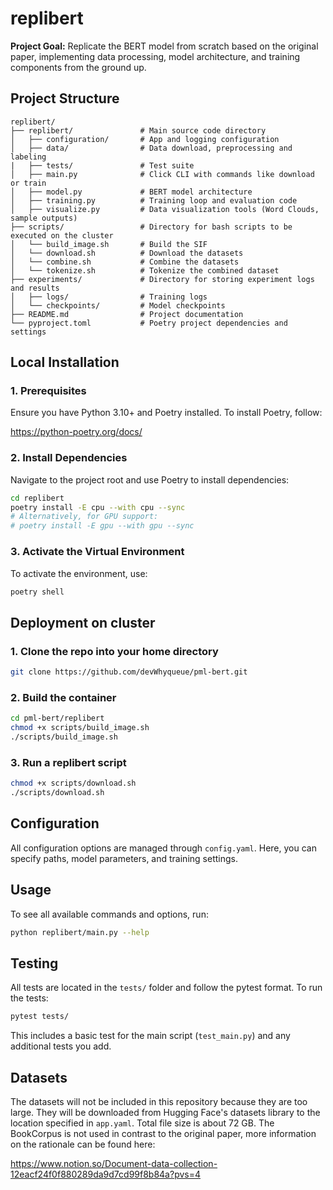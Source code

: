 # replibert

**Project Goal:** Replicate the BERT model from scratch based on the original paper, implementing data processing, model
architecture, and training components from the ground up.

## Project Structure

```
replibert/
├── replibert/               # Main source code directory
│   ├── configuration/       # App and logging configuration
│   ├── data/                # Data download, preprocessing and labeling
|   ├── tests/               # Test suite
│   ├── main.py              # Click CLI with commands like download or train
│   ├── model.py             # BERT model architecture
│   ├── training.py          # Training loop and evaluation code
│   ├── visualize.py         # Data visualization tools (Word Clouds, sample outputs)
├── scripts/                 # Directory for bash scripts to be executed on the cluster
│   └── build_image.sh       # Build the SIF
│   └── download.sh          # Download the datasets
│   └── combine.sh           # Combine the datasets
│   └── tokenize.sh          # Tokenize the combined dataset
├── experiments/             # Directory for storing experiment logs and results
│   ├── logs/                # Training logs
│   └── checkpoints/         # Model checkpoints
├── README.md                # Project documentation
└── pyproject.toml           # Poetry project dependencies and settings

```

## Local Installation

### 1. Prerequisites

Ensure you have Python 3.10+ and Poetry installed. To install Poetry, follow:

https://python-poetry.org/docs/

### 2. Install Dependencies

Navigate to the project root and use Poetry to install dependencies:

```bash
cd replibert
poetry install -E cpu --with cpu --sync
# Alternatively, for GPU support:
# poetry install -E gpu --with gpu --sync
```

### 3. Activate the Virtual Environment

To activate the environment, use:

```bash
poetry shell
```

## Deployment on cluster

### 1. Clone the repo into your home directory

```bash
git clone https://github.com/devWhyqueue/pml-bert.git
```

### 2. Build the container

```bash
cd pml-bert/replibert
chmod +x scripts/build_image.sh
./scripts/build_image.sh
```

### 3. Run a replibert script

```bash
chmod +x scripts/download.sh
./scripts/download.sh
```

## Configuration

All configuration options are managed through `config.yaml`. Here, you can specify paths, model parameters, and training
settings.

## Usage

To see all available commands and options, run:

```bash
python replibert/main.py --help
```

## Testing

All tests are located in the `tests/` folder and follow the pytest format. To run the tests:

```bash
pytest tests/
```

This includes a basic test for the main script (`test_main.py`) and any additional tests you add.

## Datasets

The datasets will not be included in this repository because they are too large.
They will be downloaded from Hugging Face's datasets library to the location specified in `app.yaml`.
Total file size is about 72 GB.
The BookCorpus is not used in contrast to the original paper, more information on the rationale can be found here:

https://www.notion.so/Document-data-collection-12eacf24f0f880289da9d7cd99f8b84a?pvs=4
